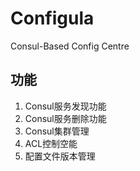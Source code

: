 # Configula
Consul-Based Config Centre

## 功能

1. Consul服务发现功能
2. Consul服务删除功能
3. Consul集群管理
4. ACL控制空能
5. 配置文件版本管理
